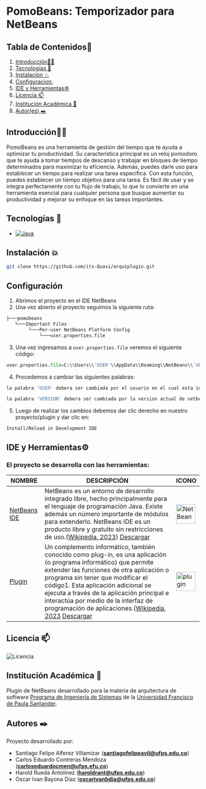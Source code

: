 
# PomoBeans: Temporizador para NetBeans 

## Tabla de Contenidos📑
1. [Introducción👨‍💻](#características-)
2. [Tecnologías 👾](#tecnologías-)
3. [Instalación :boom:](#instalación-boom)
4. [Configuracion:](#configuracion)
5. [IDE y Herramientas⚙️](#ide-y-herramientas%EF%B8%8F)
6. [Licencia 📫](#licencia-)
7. [Institución Académica 🏫](#institución-académica-)
8. [Autor(es) ✒️](#autores-%EF%B8%8F)

## Introducción👨‍💻
PomoBeans es una herramienta de gestión del tiempo que te ayuda a optimizar tu productividad. Su característica principal es un reloj pomodoro que te ayuda a tomar tiempos de descanso y trabajar en bloques de tiempo determinados para maximizar tu eficiencia. Además, puedes darle uso para establecer un tiempo para realizar una tarea específica. Con esta función, puedes establecer un tiempo objetivo para una tarea. Es fácil de usar y se integra perfectamente con tu flujo de trabajo, lo que lo convierte en una herramienta esencial para cualquier persona que busque aumentar su productividad y mejorar su enfoque en las tareas importantes.


## Tecnologías 👾
- [![Java](https://img.shields.io/badge/Java-blue)](https://es.wikipedia.org/wiki/Java_(lenguaje_de_programaci%C3%B3n))

## Instalación :boom:
```bash
git clone https://github.com/its-Quasi/arquiplugin.git
```
## Configuración

1. Abrimos el proyecto en el IDE NetBeans
2. Una vez abierto el proyecto seguimos la siguiente ruta:
```bash
├───pomobeans
   └───Important Files
        └───Per-user NetBeans Platform Config
            └───user.properties.file
```
3. Una vez ingresamos a  `user.properties.file` veremos el siguiente código:
```python
user.properties.file=C:\\Users\\'USER'\\AppData\\Roaming\\NetBeans\\'VERSION'\\build.properties
```
4.  Procedemos a cambiar las siguientes palabras: 
```python 
la palabra 'USER' debera ser cambiada por el usuario en el cual esta iniciada la sesion
```
```python 
la palabra 'VERSION' debera ser cambiada por la version actual de netbeans que tenga en su PC
```
5. Luego de realizar los cambios debemos dar clic derecho en nuestro proyecto/plugin y dar clic en: 
```
Install/Reload in Development IDE
```

## IDE y Herramientas⚙️
### El proyecto se desarrolla con las herramientas:
|   	NOMBRE|   	DESCRIPCIÓN|    ICONO|
|---	|---	|---   |
|   	[NetBeans IDE](https://netbeans.apache.org/) | 	NetBeans es un entorno de desarrollo integrado libre, hecho principalmente para el lenguaje de programación Java. Existe además un número importante de módulos para extenderlo. NetBeans IDE​ es un producto libre y gratuito sin restricciones de uso.([Wikipedia, 2023](https://es.wikipedia.org/wiki/NetBeans)) [Descargar](https://netbeans.apache.org/download/index.html)|<img src="https://upload.wikimedia.org/wikipedia/commons/thumb/9/98/Apache_NetBeans_Logo.svg/800px-Apache_NetBeans_Logo.svg.png" height="50px" alt="NetBeans">| 
|   	[Plugin](https://plugins.netbeans.apache.org/) |  Un complemento informático, también conocido como plug-in, es una aplicación (o programa informático) que permite extender las funciones de otra aplicación o programa sin tener que modificar el código1​. Esta aplicación adicional se ejecuta a través de la aplicación principal e interactúa por medio de la interfaz de programación de aplicaciones.([Wikipedia, 2023](https://es.wikipedia.org/wiki/Complemento_(inform%C3%A1tica)) [Descargar](https://plugins.netbeans.apache.org/)|<img src="https://ithemes.com/wp-content/uploads/2017/05/what-is-a-plugin.png" height="50px" alt="plugin">|

## Licencia 📫
![Licencia](https://img.shields.io/badge/Licencia-MTI-blue)

## Institución Académica 🏫
Plugin de NetBeans desarrollado para la materia de arquitectura de software [Programa de Ingeniería de Sistemas](<https://ingsistemas.cloud.ufps.edu.co/>) de la [Universidad Francisco de Paula Santander](<https://ww2.ufps.edu.co/>).

## Autores ✒️
Proyecto desarrollado por:
- Santiago Felipe Alferez Villamizar (**santiagofelipeavil@ufps.edu.co**)
- Carlos Eduardo Contreras Mendoza (**carloseduardocmen@ufps.efu.co**)
- Harold Rueda Antolinez (**haroldrant@ufps.edu.co**)
- Oscar Ivan Bayona Diaz (**oscarivanbdia@ufps.edu.co**)
